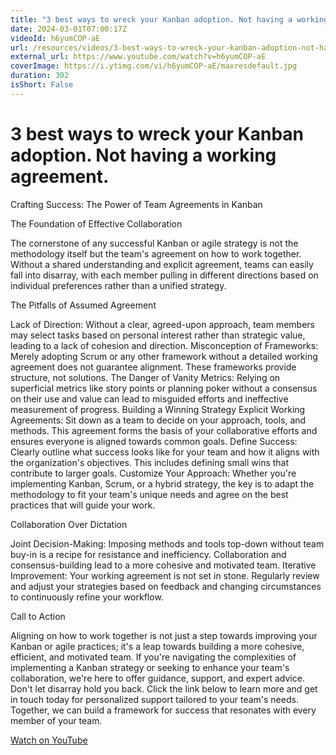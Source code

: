 ```yaml
---
title: "3 best ways to wreck your Kanban adoption. Not having a working agreement."
date: 2024-03-01T07:00:17Z
videoId: h6yumCOP-aE
url: /resources/videos/3-best-ways-to-wreck-your-kanban-adoption-not-having-a-working-agreement-
external_url: https://www.youtube.com/watch?v=h6yumCOP-aE
coverImage: https://i.ytimg.com/vi/h6yumCOP-aE/maxresdefault.jpg
duration: 302
isShort: False
---
```


# 3 best ways to wreck your Kanban adoption. Not having a working agreement.

Crafting Success: The Power of Team Agreements in Kanban

The Foundation of Effective Collaboration

The cornerstone of any successful Kanban or agile strategy is not the methodology itself but the team's agreement on how to work together. Without a shared understanding and explicit agreement, teams can easily fall into disarray, with each member pulling in different directions based on individual preferences rather than a unified strategy.

The Pitfalls of Assumed Agreement

Lack of Direction: Without a clear, agreed-upon approach, team members may select tasks based on personal interest rather than strategic value, leading to a lack of cohesion and direction.
Misconception of Frameworks: Merely adopting Scrum or any other framework without a detailed working agreement does not guarantee alignment. These frameworks provide structure, not solutions.
The Danger of Vanity Metrics: Relying on superficial metrics like story points or planning poker without a consensus on their use and value can lead to misguided efforts and ineffective measurement of progress.
Building a Winning Strategy
Explicit Working Agreements: Sit down as a team to decide on your approach, tools, and methods. This agreement forms the basis of your collaborative efforts and ensures everyone is aligned towards common goals.
Define Success: Clearly outline what success looks like for your team and how it aligns with the organization's objectives. This includes defining small wins that contribute to larger goals.
Customize Your Approach: Whether you're implementing Kanban, Scrum, or a hybrid strategy, the key is to adapt the methodology to fit your team's unique needs and agree on the best practices that will guide your work.

Collaboration Over Dictation

Joint Decision-Making: Imposing methods and tools top-down without team buy-in is a recipe for resistance and inefficiency. Collaboration and consensus-building lead to a more cohesive and motivated team.
Iterative Improvement: Your working agreement is not set in stone. Regularly review and adjust your strategies based on feedback and changing circumstances to continuously refine your workflow.

Call to Action

Aligning on how to work together is not just a step towards improving your Kanban or agile practices; it's a leap towards building a more cohesive, efficient, and motivated team. If you're navigating the complexities of implementing a Kanban strategy or seeking to enhance your team's collaboration, we're here to offer guidance, support, and expert advice. Don't let disarray hold you back. Click the link below to learn more and get in touch today for personalized support tailored to your team's needs. Together, we can build a framework for success that resonates with every member of your team.

[Watch on YouTube](https://www.youtube.com/watch?v=h6yumCOP-aE)

